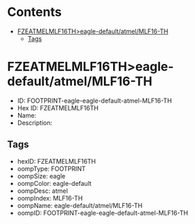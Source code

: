 



Contents
========

* [FZEATMELMLF16TH>eagle-default/atmel/MLF16-TH](#fzeatmelmlf16theagle-defaultatmelmlf16-th)
	* [Tags](#tags)

# FZEATMELMLF16TH>eagle-default/atmel/MLF16-TH

- ID: FOOTPRINT-eagle-eagle-default-atmel-MLF16-TH
- Hex ID: FZEATMELMLF16TH
- Name: 
- Description: 

## Tags

- hexID: FZEATMELMLF16TH
- oompType: FOOTPRINT
- oompSize: eagle
- oompColor: eagle-default
- oompDesc: atmel
- oompIndex: MLF16-TH
- oompName: eagle-default/atmel/MLF16-TH
- oompID: FOOTPRINT-eagle-eagle-default-atmel-MLF16-TH
